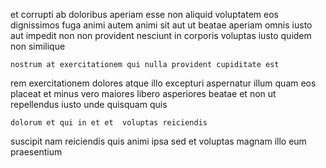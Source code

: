 <!--
title: Innovative even-keeled forecast
author: Meaghan
date: 2015-01-29-0530
link: 2015-01-29-0530-innovative-even-keeled-forecast
tags: [make,PNG,JQuery,ES6]
-->

et corrupti ab doloribus aperiam
esse non aliquid voluptatem eos
dignissimos fuga animi autem
animi sit aut ut  beatae aperiam
omnis iusto  aut impedit non non provident nesciunt in
corporis voluptas iusto quidem non similique
 	nostrum at exercitationem qui nulla provident cupiditate est
rem exercitationem dolores atque illo excepturi aspernatur illum
quam eos placeat et minus vero
maiores libero asperiores beatae et non ut repellendus iusto
unde quisquam quis
 	dolorum et qui in et et  voluptas reiciendis
suscipit nam reiciendis
quis animi ipsa sed et voluptas magnam illo eum praesentium